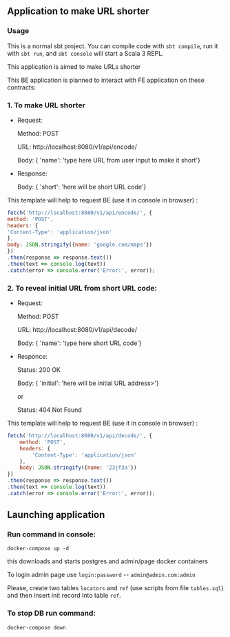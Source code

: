 ## Application to make URL shorter

### Usage

This is a normal sbt project. You can compile code with `sbt compile`, run it with `sbt run`, and `sbt console` will start a Scala 3 REPL.

This application is aimed to make URLs shorter

This BE application is planned to interact with FE application on these contracts:
### 1. To make URL shorter
  - Request:
  
      Method: POST

      URL: http://localhost:8080/v1/api/encode/
      
      Body: { 'name': 'type here URL from user input to make it short'}

  - Response:
  
      Body: { 'short': 'here will be short URL code'}

This template will help to request BE (use it in console in browser) :

```js
fetch('http://localhost:8080/v1/api/encode/', {
method: 'POST',
headers: {
'Content-Type': 'application/json'
},
body: JSON.stringify({name: 'google.com/maps'})
})
.then(response => response.text())
.then(text => console.log(text))
.catch(error => console.error('Error:', error));
```

### 2. To reveal initial URL from short URL code:
  - Request:
  
      Method: POST
  
      URL: http://localhost:8080/v1/api/decode/
  
      Body: { 'name': 'type here short URL code'}
  
  - Responce:
   
      Status: 200 OK
  
      Body: { 'initial': 'here will be initial URL address>'}
  
      or
  
      Status: 404 Not Found

This template will help to request BE (use it in console in browser) :

```js
fetch('http://localhost:8080/v1/api/decode/', {
    method: 'POST',
    headers: {
        'Content-Type': 'application/json'
    },
    body: JSON.stringify({name: '23jf3a'})
})
.then(response => response.text())
.then(text => console.log(text))
.catch(error => console.error('Error:', error));
```

## Launching application
### Run command in console:

`docker-compose up -d`

this downloads and starts postgres and admin/page docker containers

To login admin page use ```login:password``` -- ```admin@admin.com:admin```

Please, create two tables `locators` and `ref` (use scripts from file `tables.sql`) and then insert init record into table `ref`. 

### To stop DB run command:

`docker-compose down`

